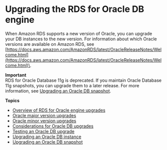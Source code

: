 # Upgrading the RDS for Oracle DB engine<a name="USER_UpgradeDBInstance.Oracle"></a>

When Amazon RDS supports a new version of Oracle, you can upgrade your DB instances to the new version\. For information about which Oracle versions are available on Amazon RDS, see [https://docs.aws.amazon.com/AmazonRDS/latest/OracleReleaseNotes/Welcome.html](https://docs.aws.amazon.com/AmazonRDS/latest/OracleReleaseNotes/Welcome.html)\.

**Important**  
RDS for Oracle Database 11g is deprecated\. If you maintain Oracle Database 11g snapshots, you can upgrade them to a later release\. For more information, see [Upgrading an Oracle DB snapshot](USER_UpgradeDBSnapshot.Oracle.md)\.

**Topics**
+ [Overview of RDS for Oracle engine upgrades](USER_UpgradeDBInstance.Oracle.Overview.md)
+ [Oracle major version upgrades](USER_UpgradeDBInstance.Oracle.Major.md)
+ [Oracle minor version upgrades](USER_UpgradeDBInstance.Oracle.Minor.md)
+ [Considerations for Oracle DB upgrades](USER_UpgradeDBInstance.Oracle.OGPG.md)
+ [Testing an Oracle DB upgrade](USER_UpgradeDBInstance.Oracle.UpgradeTesting.md)
+ [Upgrading an Oracle DB instance](USER_UpgradeDBInstance.Oracle.Upgrading.md)
+ [Upgrading an Oracle DB snapshot](USER_UpgradeDBSnapshot.Oracle.md)